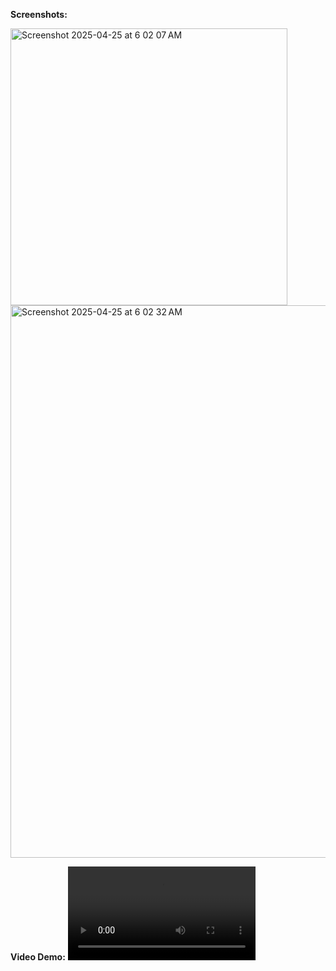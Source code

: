 **Screenshots:**

<img width="443" alt="Screenshot 2025-04-25 at 6 02 07 AM" src="https://github.com/user-attachments/assets/dd2d2310-6656-402e-9fa6-bff052e0b865" />
<img width="884" alt="Screenshot 2025-04-25 at 6 02 32 AM" src="https://github.com/user-attachments/assets/aa54ef1c-530e-4aa1-8b3a-0132c765bdc0" />



**Video Demo:**
<video src="https://github.com/user-attachments/assets/c496980c-9a2a-4c2f-bd4c-aedb1e47b51e"></video>


